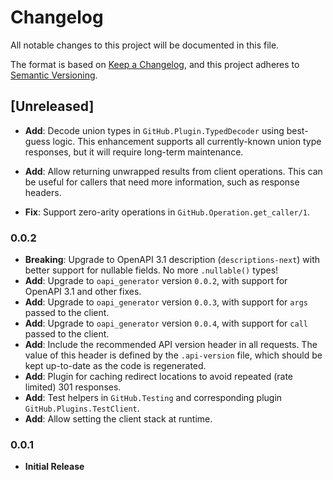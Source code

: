 # Changelog

All notable changes to this project will be documented in this file.

The format is based on [Keep a Changelog](https://keepachangelog.com/en/1.0.0/),
and this project adheres to [Semantic Versioning](https://semver.org/spec/v2.0.0.html).

## [Unreleased]

* **Add**: Decode union types in `GitHub.Plugin.TypedDecoder` using best-guess logic.
  This enhancement supports all currently-known union type responses, but it will require long-term maintenance.
* **Add**: Allow returning unwrapped results from client operations.
  This can be useful for callers that need more information, such as response headers.

* **Fix**: Support zero-arity operations in `GitHub.Operation.get_caller/1`.

### 0.0.2

* **Breaking**: Upgrade to OpenAPI 3.1 description (`descriptions-next`) with better support for nullable fields.
  No more `.nullable()` types!
* **Add**: Upgrade to `oapi_generator` version `0.0.2`, with support for OpenAPI 3.1 and other fixes.
* **Add**: Upgrade to `oapi_generator` version `0.0.3`, with support for `args` passed to the client.
* **Add**: Upgrade to `oapi_generator` version `0.0.4`, with support for `call` passed to the client.
* **Add**: Include the recommended API version header in all requests.
  The value of this header is defined by the `.api-version` file, which should be kept up-to-date
  as the code is regenerated.
* **Add**: Plugin for caching redirect locations to avoid repeated (rate limited) 301 responses.
* **Add**: Test helpers in `GitHub.Testing` and corresponding plugin `GitHub.Plugins.TestClient`.
* **Add**: Allow setting the client stack at runtime.

### 0.0.1

* **Initial Release**
